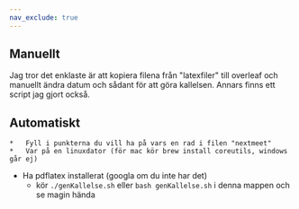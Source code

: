 ```yaml
---
nav_exclude: true
---
```


## Manuellt

Jag tror det enklaste är att kopiera filena från "latexfiler" till overleaf och manuellt ändra datum och sådant för att göra kallelsen. Annars finns ett script jag gjort också.

## Automatiskt

    *   Fyll i punkterna du vill ha på vars en rad i filen "nextmeet"
    *   Var på en linuxdator (för mac kör brew install coreutils, windows går ej)
*   Ha pdflatex installerat (googla om du inte har det)
    *   kör `./genKallelse.sh` eller `bash genKallelse.sh` i denna mappen och se magin hända

